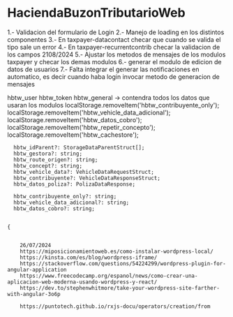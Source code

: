 # HaciendaBuzonTributarioWeb

1.- Validacion del formulario de Login
2.- Manejo de loading en los distintos componentes
3.- En taxpayer-datacontact checar que cuando se valida el tipo sale un error
4.- En taxpayer-recurrentcontrib checar la validacion de los campos
2108/2024
5.- Ajustar los metodos de mensajes de los modulos taxpayer y checar los demas modulos
6.- generar el modulo de edicion de datos de usuarios
7.- Falta integrar el generar las notificaciones en automatico, es decir cuando haba login invocar metodo de generacion de mensajes 

hbtw_user
hbtw_token
hbtw_general -> contendra todos los datos que usaran los modulos
      localStorage.removeItem('hbtw_contribuyente_only');
      localStorage.removeItem('hbtw_vehicle_data_adicional');
      localStorage.removeItem('hbtw_datos_cobro');
      localStorage.removeItem('hbtw_repetir_concepto');
      localStorage.removeItem('hbtw_cachestore');

      hbtw_idParent?: StorageDataParentStruct[];
      hbtw_gestora?: string;
      hbtw_route_origen?: string;
      hbtw_concept?: string;
      hbtw_vehicle_data?: VehicleDataRequestStruct;
      hbtw_contribuyente?: VehicleDataResponseStruct;
      hbtw_datos_poliza?: PolizaDataResponse;

      hbtw_contribuyente_only?: string;
      hbtw_vehicle_data_adicional?: string;
      hbtw_datos_cobro?: string;


    {
        
        
        26/07/2024
        https://miposicionamientoweb.es/como-instalar-wordpress-local/
        https://kinsta.com/es/blog/wordpress-iframe/
        https://stackoverflow.com/questions/54224299/wordpress-plugin-for-angular-application
        https://www.freecodecamp.org/espanol/news/como-crear-una-aplicacion-web-moderna-usando-wordpress-y-react/
        https://dev.to/stephenwhitmore/take-your-wordpress-site-farther-with-angular-3o6p

        https://puntotech.github.io/rxjs-docu/operators/creation/from

